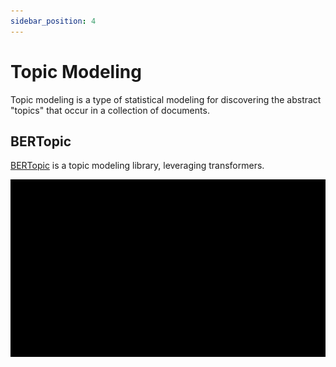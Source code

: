 ```yaml
---
sidebar_position: 4
---
```


# Topic Modeling

Topic modeling is a type of statistical modeling for discovering the abstract "topics" that occur in a collection of documents.

## BERTopic

[BERTopic](https://github.com/MaartenGr/BERTopic) is a topic modeling library, leveraging transformers.

![BERTopic features](./BERTopic.jpg)